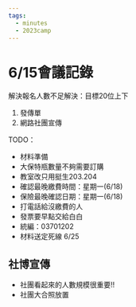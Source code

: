 ```yaml
---
tags:
  - minutes
  - 2023camp
---
```

# 6/15會議記錄

解決報名人數不足解決：目標20位上下

1. 發傳單
2. 網路社團宣傳

TODO：

* 材料準備
* 大保特瓶數量不夠需要訂購
* 教室改只用挺生203.204
* 確認最晚繳費時間：星期一(6/18)
* 保險最晚確認日期：星期一(6/18)
* 打電話給沒繳費的人
* 發票要早點交給白白
* 統編：03701202
* 材料送定死線 6/25

## 社博宣傳

* 社團看起來的人數規模很重要!!
* 社團大合照放置
